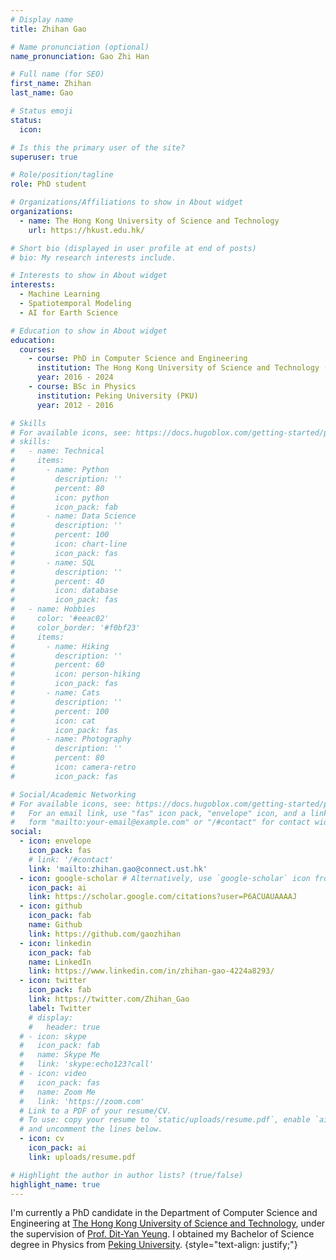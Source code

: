 ```yaml
---
# Display name
title: Zhihan Gao

# Name pronunciation (optional)
name_pronunciation: Gao Zhi Han

# Full name (for SEO)
first_name: Zhihan
last_name: Gao

# Status emoji
status:
  icon:

# Is this the primary user of the site?
superuser: true

# Role/position/tagline
role: PhD student

# Organizations/Affiliations to show in About widget
organizations:
  - name: The Hong Kong University of Science and Technology
    url: https://hkust.edu.hk/

# Short bio (displayed in user profile at end of posts)
# bio: My research interests include.

# Interests to show in About widget
interests:
  - Machine Learning
  - Spatiotemporal Modeling
  - AI for Earth Science

# Education to show in About widget
education:
  courses:
    - course: PhD in Computer Science and Engineering
      institution: The Hong Kong University of Science and Technology (HKUST)
      year: 2016 - 2024
    - course: BSc in Physics
      institution: Peking University (PKU)
      year: 2012 - 2016

# Skills
# For available icons, see: https://docs.hugoblox.com/getting-started/page-builder/#icons
# skills:
#   - name: Technical
#     items:
#       - name: Python
#         description: ''
#         percent: 80
#         icon: python
#         icon_pack: fab
#       - name: Data Science
#         description: ''
#         percent: 100
#         icon: chart-line
#         icon_pack: fas
#       - name: SQL
#         description: ''
#         percent: 40
#         icon: database
#         icon_pack: fas
#   - name: Hobbies
#     color: '#eeac02'
#     color_border: '#f0bf23'
#     items:
#       - name: Hiking
#         description: ''
#         percent: 60
#         icon: person-hiking
#         icon_pack: fas
#       - name: Cats
#         description: ''
#         percent: 100
#         icon: cat
#         icon_pack: fas
#       - name: Photography
#         description: ''
#         percent: 80
#         icon: camera-retro
#         icon_pack: fas

# Social/Academic Networking
# For available icons, see: https://docs.hugoblox.com/getting-started/page-builder/#icons
#   For an email link, use "fas" icon pack, "envelope" icon, and a link in the
#   form "mailto:your-email@example.com" or "/#contact" for contact widget.
social:
  - icon: envelope
    icon_pack: fas
    # link: '/#contact'
    link: 'mailto:zhihan.gao@connect.ust.hk'
  - icon: google-scholar # Alternatively, use `google-scholar` icon from `ai` icon pack
    icon_pack: ai
    link: https://scholar.google.com/citations?user=P6ACUAUAAAAJ
  - icon: github
    icon_pack: fab
    name: Github
    link: https://github.com/gaozhihan
  - icon: linkedin
    icon_pack: fab
    name: LinkedIn
    link: https://www.linkedin.com/in/zhihan-gao-4224a8293/
  - icon: twitter
    icon_pack: fab
    link: https://twitter.com/Zhihan_Gao
    label: Twitter
    # display:
    #   header: true
  # - icon: skype
  #   icon_pack: fab
  #   name: Skype Me
  #   link: 'skype:echo123?call'
  # - icon: video
  #   icon_pack: fas
  #   name: Zoom Me
  #   link: 'https://zoom.com'
  # Link to a PDF of your resume/CV.
  # To use: copy your resume to `static/uploads/resume.pdf`, enable `ai` icons in `params.yaml`,
  # and uncomment the lines below.
  - icon: cv
    icon_pack: ai
    link: uploads/resume.pdf

# Highlight the author in author lists? (true/false)
highlight_name: true
---
```


I'm currently a PhD candidate in the Department of Computer Science and Engineering at [The Hong Kong University of Science and Technology](https://hkust.edu.hk/), under the supervision of [Prof. Dit-Yan Yeung](https://sites.google.com/view/dyyeung/). I obtained my Bachelor of Science degree in Physics from [Peking University](https://www.pku.edu.cn/).
{style="text-align: justify;"}

